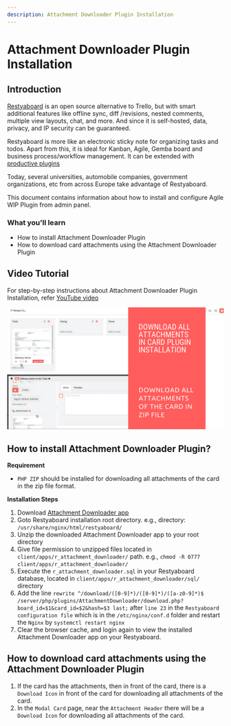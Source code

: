 ```yaml
---
description: Attachment Downloader Plugin Installation
---
```


# Attachment Downloader Plugin Installation

## Introduction

[Restyaboard](https://restya.com/board) is an open source alternative to Trello, but with smart additional features like offline sync, diff /revisions, nested comments, multiple view layouts, chat, and more. And since it is self-hosted, data, privacy, and IP security can be guaranteed.

Restyaboard is more like an electronic sticky note for organizing tasks and todos. Apart from this, it is ideal for Kanban, Agile, Gemba board and business process/workflow management. It can be extended with [productive plugins](https://restya.com/board/apps "productive plugins")

Today, several universities, automobile companies, government organizations, etc from across Europe take advantage of Restyaboard.

This document contains information about how to install and configure Agile WIP Plugin from admin panel.

### What you'll learn

*   How to install Attachment Downloader Plugin
*   How to download card attachments using the Attachment Downloader Plugin

## Video Tutorial

For step-by-step instructions about Attachment Downloader Plugin Installation, refer [YouTube video](https://www.youtube.com/watch?v=e5Syqui-PhA "Watch video on Attachment Downloader Plugin Installation")

[![Watch video on Attachment Downloader Plugin Installation](download_attachment.png "Attachment Downloader Plugin Installation")](https://www.youtube.com/watch?v=e5Syqui-PhA "Watch video on Attachment Downloader Plugin Installation")

## How to install Attachment Downloader Plugin?

**Requirement**

*   `PHP ZIP` should be installed for downloading all attachments of the card in the zip file format.

**Installation Steps**

1.  Download [Attachment Downloader app](https://restya.com/board/apps/r_attachment_downloader "Attachment Downloader app")
2.  Goto Restyaboard installation root directory. e.g., directory: `/usr/share/nginx/html/restyaboard/`
3.  Unzip the downloaded Attachment Downloader app to your root directory
4.  Give file permission to unzipped files located in `client/apps/r_attachment_downloader/` path. e.g., `chmod -R 0777 client/apps/r_attachment_downloader/`
5.  Execute the `r_attachment_downloader.sql` in your Restyaboard database, located in `client/apps/r_attachment_downloader/sql/` directory
6.  Add the line `rewrite ^/download/([0-9]*)/([0-9]*)/([a-z0-9]*)$ /server/php/plugins/AttachmentDownloader/download.php?board_id=$1&card_id=$2&hash=$3 last;` after `line 23` in the `Restyaboard configuration file` which is in the `/etc/nginx/conf.d` folder and restart the `Nginx` by `systemctl restart nginx`
7.  Clear the browser cache, and login again to view the installed Attachment Downloader app on your Restyaboard.

## How to download card attachments using the Attachment Downloader Plugin

1.  If the card has the attachments, then in front of the card, there is a `Download Icon` in front of the card for downloading all attachments of the card.
2.  In the `Modal Card` page, near the `Attachment Header` there will be a `Download Icon` for downloading all attachments of the card.